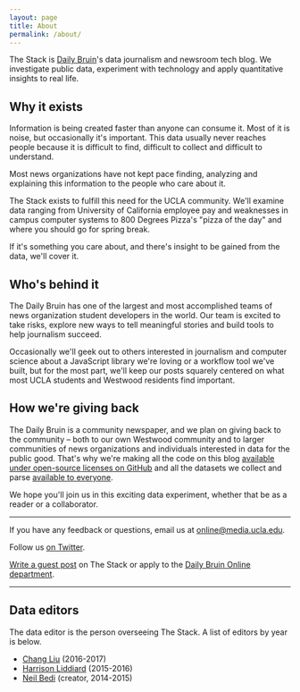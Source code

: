 ```yaml
---
layout: page
title: About
permalink: /about/
---
```


The Stack is [Daily Bruin](http://dailybruin.com/)'s data journalism and newsroom tech blog. We investigate public data, experiment with technology and apply quantitative insights to real life.

## Why it exists

Information is being created faster than anyone can consume it. Most of it is noise, but occasionally it's important. This data usually never reaches people because it is difficult to find, difficult to collect and difficult to understand.

Most news organizations have not kept pace finding, analyzing and explaining this information to the people who care about it.

The Stack exists to fulfill this need for the UCLA community. We'll examine data ranging from University of California employee pay and weaknesses in campus computer systems to 800 Degrees Pizza's "pizza of the day" and where you should go for spring break.

If it's something you care about, and there's insight to be gained from the data, we'll cover it.

## Who's behind it

The Daily Bruin has one of the largest and most accomplished teams of news organization student developers in the world. Our team is excited to take risks, explore new ways to tell meaningful stories and build tools to help journalism succeed.

Occasionally we'll geek out to others interested in journalism and computer science about a JavaScript library we're loving or a workflow tool we've built, but for the most part, we'll keep our posts squarely centered on what most UCLA students and Westwood residents find important.

## How we're giving back

The Daily Bruin is a community newspaper, and we plan on giving back to the community – both to our own Westwood community and to larger communities of news organizations and individuals interested in data for the public good. That's why we're making all the code on this blog [available under open-source licenses on GitHub](https://github.com/daily-bruin/) and all the datasets we collect and parse [available to everyone](https://github.com/daily-bruin/the-stack/tree/master/datasets/).

We hope you'll join us in this exciting data experiment, whether that be as a reader or a collaborator.

---

If you have any feedback or questions, email us at [online@media.ucla.edu](mailto:online@media.ucla.edu).

Follow us [on Twitter](https://twitter.com/_thestack/).

[Write a guest post](https://docs.google.com/a/media.ucla.edu/forms/d/1LS6u4b-MZk2Vh7OKwm8oK2pdpQbWJfozc0lx-6Dj450/viewform?usp=send_form) on The Stack or apply to the [Daily Bruin Online department](http://recruiting.dailybruin.com/applications/daily-bruin/web-developer-intern/).

---

## Data editors

The data editor is the person overseeing The Stack. A list of editors by year is below.

- [Chang Liu](https://github.com/shampliu) (2016-2017)
- [Harrison Liddiard](https://github.com/liddiard) (2015-2016)
- [Neil Bedi](https://github.com/nbedi) (creator, 2014-2015)
